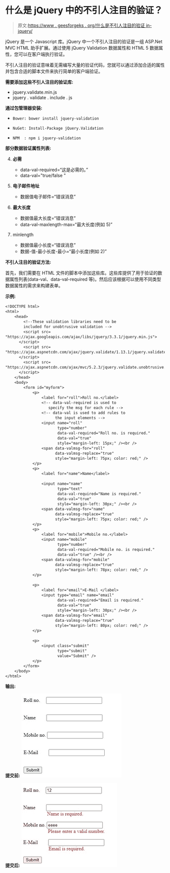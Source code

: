 # 什么是 jQuery 中的不引人注目的验证？

> 原文:[https://www . geesforgeks . org/什么是不引人注目的验证 in-jquery/](https://www.geeksforgeeks.org/what-is-unobtrusive-validation-in-jquery/)

jQuery 是一个 Javascript 库。jQuery 中一个不引人注目的验证是一组 ASP.Net MVC HTML 助手扩展。通过使用 jQuery Validation 数据属性和 HTML 5 数据属性，您可以在客户端执行验证。

不引人注目的验证意味着无需编写大量的验证代码，您就可以通过添加合适的属性并包含合适的脚本文件来执行简单的客户端验证。

**需要添加这些不引人注目的验证库:**

*   jquery.validate.min.js
*   jquery . validate . include . js

**通过包管理器安装:**

*   ```
    Bower: bower install jquery-validation
    ```

*   ```
    NuGet: Install-Package jQuery.Validation
    ```

*   ```
    NPM  : npm i jquery-validation 
    ```

**部分数据验证属性列表:**

4.  **必需**
    *   data-val-required=“这是必需的。”
    *   data-val="true/false "
5.  **电子邮件地址**
    *   数据值电子邮件=“错误消息”
6.  **最大长度**

    *   数据值最大长度=“错误消息”
    *   data-val-maxlength-max=“最大长度(例如 5)”
7.  minlength
    *   数据值最小长度=“错误消息”
    *   数据-值-最小长度-最小=“最小长度(例如 2)”

**不引人注目的验证方法:**

首先，我们需要在 HTML 文件的脚本中添加这些库。这些库提供了用于验证的数据属性列表(data-val、data-val-required 等)。然后应该根据可以使用不同类型数据属性的需求来构建表单。

**示例:**

```
<!DOCTYPE html>
<html>
    <head>
        <!--These validation libraries need to be 
        included for unobtrusive validation -->
        <script src=
"https://ajax.googleapis.com/ajax/libs/jquery/3.3.1/jquery.min.js">
      </script>
        <script src=
"https://ajax.aspnetcdn.com/ajax/jquery.validate/1.13.1/jquery.validate.min.js">
      </script>
        <script src=
"https://ajax.aspnetcdn.com/ajax/mvc/5.2.3/jquery.validate.unobtrusive.min.js">
      </script>
    </head>
    <body>
        <form id="myform">
            <p>
                <label for="roll">Roll no.</label>
                <!-- data-val-required is used to 
                   specify the msg for each rule -->
                <!-- data-val is used to add rules to 
                      the input elements -->
                <input name="roll" 
                       type="number" 
                       data-val-required="Roll no. is required." 
                       data-val="true" 
                       style="margin-left: 15px;" /><br />
                <span data-valmsg-for="roll" 
                      data-valmsg-replace="true" 
                      style="margin-left: 75px; color: red;" />
            </p>
            <p>
                <label for="name">Name</label>

                <input name="name" 
                       type="text" 
                       data-val-required="Name is required."
                       data-val="true" 
                       style="margin-left: 30px;" /><br />
                <span data-valmsg-for="name" 
                      data-valmsg-replace="true" 
                      style="margin-left: 75px; color: red;" />
            </p>
            <p>
                <label for="mobile">Mobile no.</label>
                <input name="mobile" 
                       type="number" 
                       data-val-required="Mobile no. is required." 
                       data-val="true" /><br />
                <span data-valmsg-for="mobile" 
                      data-valmsg-replace="true" 
                      style="margin-left: 78px; color: red;" />
            </p>

            <p>
                <label for="email">E-Mail </label>
                <input type="email" name="email" 
                       data-val-required="Email is required." 
                       data-val="true" 
                       style="margin-left: 30px;" /><br />
                <span data-valmsg-for="email" 
                      data-valmsg-replace="true" 
                      style="margin-left: 80px; color: red;" />
            </p>

            <p>
                <input class="submit" 
                       type="submit" 
                       value="Submit" />
            </p>
        </form>
    </body>
</html>
```

**输出:**

**提交前:**
![](img/e5fccf8001f34bdcac90d83574f685d5.png)

**提交后:**
![](img/c49ca71b58ea93b910824f2ea2eee951.png)